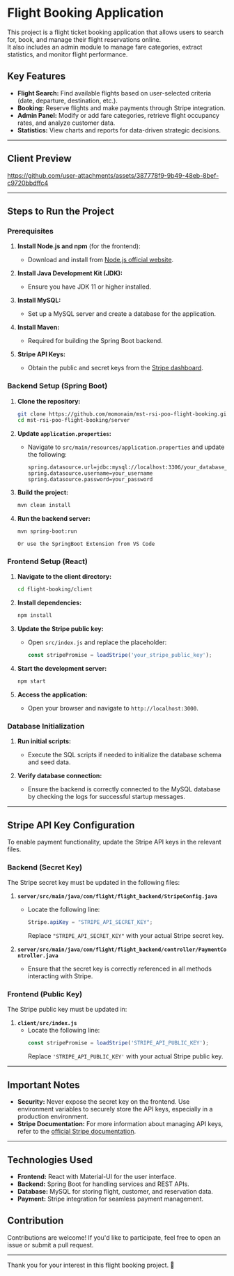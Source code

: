 # Flight Booking Application

This project is a flight ticket booking application that allows users to search for, book, and manage their flight reservations online.  
It also includes an admin module to manage fare categories, extract statistics, and monitor flight performance.  

## Key Features

- **Flight Search:** Find available flights based on user-selected criteria (date, departure, destination, etc.).  
- **Booking:** Reserve flights and make payments through Stripe integration.  
- **Admin Panel:** Modify or add fare categories, retrieve flight occupancy rates, and analyze customer data.  
- **Statistics:** View charts and reports for data-driven strategic decisions.  

---
## Client Preview

https://github.com/user-attachments/assets/387778f9-9b49-48eb-8bef-c9720bbdffc4


---

## Steps to Run the Project

### Prerequisites

1. **Install Node.js and npm** (for the frontend):
   - Download and install from [Node.js official website](https://nodejs.org/).

2. **Install Java Development Kit (JDK):**
   - Ensure you have JDK 11 or higher installed.

3. **Install MySQL:**
   - Set up a MySQL server and create a database for the application.

4. **Install Maven:**
   - Required for building the Spring Boot backend.

5. **Stripe API Keys:**
   - Obtain the public and secret keys from the [Stripe dashboard](https://dashboard.stripe.com/).

### Backend Setup (Spring Boot)

1. **Clone the repository:**
   ```bash
   git clone https://github.com/momonaim/mst-rsi-poo-flight-booking.git
   cd mst-rsi-poo-flight-booking/server
   ```

2. **Update `application.properties`:**
   - Navigate to `src/main/resources/application.properties` and update the following:
     ```properties
     spring.datasource.url=jdbc:mysql://localhost:3306/your_database_name
     spring.datasource.username=your_username
     spring.datasource.password=your_password
     ```

3. **Build the project:**
   ```bash
   mvn clean install
   ```

4. **Run the backend server:**
   ```bash
   mvn spring-boot:run
   ```
   `
   Or use the SpringBoot Extension from VS Code
   `

### Frontend Setup (React)

1. **Navigate to the client directory:**
   ```bash
   cd flight-booking/client
   ```

2. **Install dependencies:**
   ```bash
   npm install
   ```

3. **Update the Stripe public key:**
   - Open `src/index.js` and replace the placeholder:
     ```javascript
     const stripePromise = loadStripe('your_stripe_public_key');
     ```

4. **Start the development server:**
   ```bash
   npm start
   ```

5. **Access the application:**
   - Open your browser and navigate to `http://localhost:3000`.

### Database Initialization

1. **Run initial scripts:**
   - Execute the SQL scripts if needed to initialize the database schema and seed data.

2. **Verify database connection:**
   - Ensure the backend is correctly connected to the MySQL database by checking the logs for successful startup messages.

---

## Stripe API Key Configuration

To enable payment functionality, update the Stripe API keys in the relevant files.

### Backend (Secret Key)

The Stripe secret key must be updated in the following files:  

1. **`server/src/main/java/com/flight/flight_backend/StripeConfig.java`**  
   - Locate the following line:
     ```java
     Stripe.apiKey = "STRIPE_API_SECRET_KEY";
     ```
     Replace `"STRIPE_API_SECRET_KEY"` with your actual Stripe secret key.  

2. **`server/src/main/java/com/flight/flight_backend/controller/PaymentController.java`**  
   - Ensure that the secret key is correctly referenced in all methods interacting with Stripe.  

### Frontend (Public Key)

The Stripe public key must be updated in:  

1. **`client/src/index.js`**  
   - Locate the following line:
     ```javascript
     const stripePromise = loadStripe('STRIPE_API_PUBLIC_KEY');
     ```
     Replace `'STRIPE_API_PUBLIC_KEY'` with your actual Stripe public key.  

---

## Important Notes

- **Security:** Never expose the secret key on the frontend. Use environment variables to securely store the API keys, especially in a production environment.  
- **Stripe Documentation:** For more information about managing API keys, refer to the [official Stripe documentation](https://stripe.com/docs/api).  

---

## Technologies Used

- **Frontend:** React with Material-UI for the user interface.  
- **Backend:** Spring Boot for handling services and REST APIs.  
- **Database:** MySQL for storing flight, customer, and reservation data.  
- **Payment:** Stripe integration for seamless payment management.  

## Contribution

Contributions are welcome! If you'd like to participate, feel free to open an issue or submit a pull request.

---

Thank you for your interest in this flight booking project. 🚀

